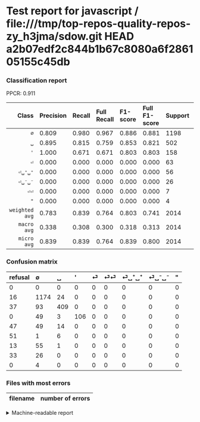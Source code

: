 # Test report for javascript / file:///tmp/top-repos-quality-repos-zy_h3jma/sdow.git HEAD a2b07edf2c844b1b67c8080a6f286105155c45db

### Classification report

PPCR: 0.911

| Class | Precision | Recall | Full Recall | F1-score | Full F1-score | Support | Full Support | PPCR |
|------:|:----------|:-------|:------------|:---------|:---------|:--------|:-------------|:-----|
| `∅` | 0.809| 0.980| 0.967| 0.886| 0.881| 1198| 1214| 0.987 |
| `␣` | 0.895| 0.815| 0.759| 0.853| 0.821| 502| 539| 0.931 |
| `'` | 1.000| 0.671| 0.671| 0.803| 0.803| 158| 158| 1.000 |
| `⏎` | 0.000| 0.000| 0.000| 0.000| 0.000| 63| 110| 0.573 |
| `⏎␣⁺␣⁺` | 0.000| 0.000| 0.000| 0.000| 0.000| 56| 69| 0.812 |
| `⏎␣⁻␣⁻` | 0.000| 0.000| 0.000| 0.000| 0.000| 26| 59| 0.441 |
| `⏎⏎` | 0.000| 0.000| 0.000| 0.000| 0.000| 7| 58| 0.121 |
| `"` | 0.000| 0.000| 0.000| 0.000| 0.000| 4| 4| 1.000 |
| `weighted avg` | 0.783| 0.839| 0.764| 0.803| 0.741| 2014| 2211| 0.911 |
| `macro avg` | 0.338| 0.308| 0.300| 0.318| 0.313| 2014| 2211| 0.911 |
| `micro avg` | 0.839| 0.839| 0.764| 0.839| 0.800| 2014| 2211| 0.911 |

### Confusion matrix

|refusal|  ∅| ␣| '| ⏎| ⏎⏎| ⏎␣⁺␣⁺| ⏎␣⁻␣⁻| "| 
|:---|:---|:---|:---|:---|:---|:---|:---|:---|
|0 |0 |0 |0 |0 |0 |0 |0 |0 |
|16 |1174 |24 |0 |0 |0 |0 |0 |0 |
|37 |93 |409 |0 |0 |0 |0 |0 |0 |
|0 |49 |3 |106 |0 |0 |0 |0 |0 |
|47 |49 |14 |0 |0 |0 |0 |0 |0 |
|51 |1 |6 |0 |0 |0 |0 |0 |0 |
|13 |55 |1 |0 |0 |0 |0 |0 |0 |
|33 |26 |0 |0 |0 |0 |0 |0 |0 |
|0 |4 |0 |0 |0 |0 |0 |0 |0 |

### Files with most errors

| filename | number of errors|
|:----:|:-----|

<details>
    <summary>Machine-readable report</summary>
```json
{
  "cl_report": {"\"": {"f1-score": 0.0, "precision": 0.0, "recall": 0.0, "support": 4}, "\u0027": {"f1-score": 0.8030303030303031, "precision": 1.0, "recall": 0.6708860759493671, "support": 158}, "macro avg": {"f1-score": 0.31779679557917734, "precision": 0.33800804395067463, "recall": 0.30819921535303807, "support": 2014}, "micro avg": {"f1-score": 0.8386295928500497, "precision": 0.8386295928500497, "recall": 0.8386295928500497, "support": 2014}, "weighted avg": {"f1-score": 0.8028523183173822, "precision": 0.7828063246584981, "recall": 0.8386295928500497, "support": 2014}, "\u2205": {"f1-score": 0.8863722159305398, "precision": 0.8090971743625086, "recall": 0.9799666110183639, "support": 1198}, "\u23ce": {"f1-score": 0.0, "precision": 0.0, "recall": 0.0, "support": 63}, "\u23ce\u23ce": {"f1-score": 0.0, "precision": 0.0, "recall": 0.0, "support": 7}, "\u23ce\u2423\u207a\u2423\u207a": {"f1-score": 0.0, "precision": 0.0, "recall": 0.0, "support": 56}, "\u23ce\u2423\u207b\u2423\u207b": {"f1-score": 0.0, "precision": 0.0, "recall": 0.0, "support": 26}, "\u2423": {"f1-score": 0.8529718456725757, "precision": 0.8949671772428884, "recall": 0.8147410358565738, "support": 502}},
  "cl_report_full": {"\"": {"f1-score": 0.0, "precision": 0.0, "recall": 0.0, "support": 4}, "\u0027": {"f1-score": 0.8030303030303031, "precision": 1.0, "recall": 0.6708860759493671, "support": 158}, "macro avg": {"f1-score": 0.31317076253162063, "precision": 0.33800804395067463, "recall": 0.29959372034312975, "support": 2211}, "micro avg": {"f1-score": 0.7995266272189349, "precision": 0.8386295928500497, "recall": 0.7639077340569878, "support": 2211}, "weighted avg": {"f1-score": 0.7413600071585623, "precision": 0.7338902208095895, "recall": 0.7639077340569878, "support": 2211}, "\u2205": {"f1-score": 0.8810506566604127, "precision": 0.8090971743625086, "recall": 0.9670510708401977, "support": 1214}, "\u23ce": {"f1-score": 0.0, "precision": 0.0, "recall": 0.0, "support": 110}, "\u23ce\u23ce": {"f1-score": 0.0, "precision": 0.0, "recall": 0.0, "support": 58}, "\u23ce\u2423\u207a\u2423\u207a": {"f1-score": 0.0, "precision": 0.0, "recall": 0.0, "support": 69}, "\u23ce\u2423\u207b\u2423\u207b": {"f1-score": 0.0, "precision": 0.0, "recall": 0.0, "support": 59}, "\u2423": {"f1-score": 0.8212851405622491, "precision": 0.8949671772428884, "recall": 0.7588126159554731, "support": 539}},
  "ppcr": 0.9109000452284034
}
```
</details>
